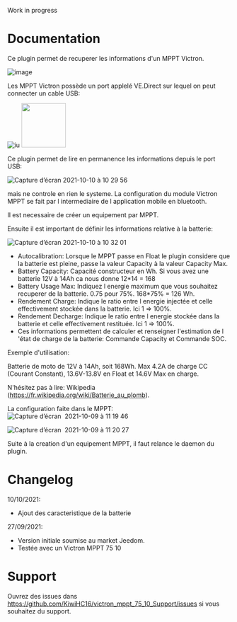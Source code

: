 Work in progress

# Documentation

Ce plugin permet de recuperer les informations d'un MPPT Victron.

![image](https://user-images.githubusercontent.com/8549674/134874152-3f3604e7-d54e-4f51-98df-b5b13bd21c0e.png)

Les MPPT Victron possède un port applelé VE.Direct sur lequel on peut connecter un cable USB:

![iu](https://user-images.githubusercontent.com/8549674/136688462-14dac985-45f7-4b51-94a3-1fc031d51e7b.jpeg)
<img src="https://user-images.githubusercontent.com/8549674/136688462-14dac985-45f7-4b51-94a3-1fc031d51e7b.jpeg" width="100" height="100">

Ce plugin permet de lire en permanence les informations depuis le port USB:

![Capture d’écran 2021-10-10 à 10 29 56](https://user-images.githubusercontent.com/8549674/136688499-b78631fc-8247-40de-846f-2457bf440ddd.png)

mais ne controle en rien le systeme. La configuration du module Victron MPPT se fait par l intermediaire de l application mobile en bluetooth.

Il est necessaire de créer un equipement par MPPT.

Ensuite il est important de définir les informations relative à la batterie:

![Capture d’écran 2021-10-10 à 10 32 01](https://user-images.githubusercontent.com/8549674/136688548-dcdff6ea-6336-4b9b-bc1f-21a8dcae07e6.png)

* Autocalibration: Lorsque le MPPT passe en Float le plugin considere que la batterie est pleine, passe la valeur Capacity à la valeur Capacity Max.
* Battery Capacity: Capacité constructeur en Wh. Si vous avez une batterie 12V à 14Ah ca nous donne 12*14 = 168
* Battery Usage Max: Indiquez l energie maximum que vous souhaitez recuperer de la batterie. 0.75 pour 75%. 168*75% = 126 Wh.
* Rendement Charge: Indique le ratio entre l energie injectée et celle effectivement stockée dans la batterie. Ici 1 => 100%.
* Rendement Decharge: Indique le ratio entre l energie stockée dans la batterie et celle effectivement restituée. Ici 1 => 100%.
* Ces informations permettent de calculer et renseigner l'estimation de l 'état de charge de la batterie: Commande Capacity et Commande SOC.

Exemple d'utilisation:

Batterie de moto de 12V à 14Ah, soit 168Wh. Max 4.2A de charge CC (Courant Constant), 13.6V-13.8V en Float et 14.6V Max en charge.

N'hésitez pas à lire: Wikipedia (https://fr.wikipedia.org/wiki/Batterie_au_plomb).

La configuration faite dans le MPPT:
![Capture d’écran   2021-10-09 à 11 19 46](https://user-images.githubusercontent.com/8549674/136689051-5cfd121d-3fe4-4fc9-ba60-77a072d97035.jpeg)


![Capture d’écran   2021-10-09 à 11 20 27](https://user-images.githubusercontent.com/8549674/136689053-2e9c1e6c-e8f2-47de-87ee-76bb162bcbe6.jpeg)


Suite à la creation d'un equipement MPPT, il faut relance le daemon du plugin.

# Changelog

10/10/2021:
- Ajout des caracteristique de la batterie

27/09/2021: 
- Version initiale soumise au market Jeedom.
- Testée avec un Victron MPPT 75 10

# Support

Ouvrez des issues dans https://github.com/KiwiHC16/victron_mppt_75_10_Support/issues si vous souhaitez du support.


